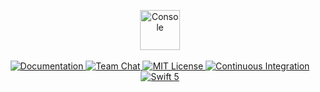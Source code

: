 <p align="center">
    <img src="https://user-images.githubusercontent.com/1342803/36577130-48a9046c-1823-11e8-8ca6-36cc7b9a6ac4.png" height="64" alt="Console">
    <br>
    <br>
    <a href="https://docs.vapor.codes/3.0/console/getting-started/">
        <img src="http://img.shields.io/badge/read_the-docs-2196f3.svg" alt="Documentation">
    </a>
    <a href="http://vapor.team">
        <img src="https://img.shields.io/discord/431917998102675485.svg" alt="Team Chat">
    </a>
    <a href="LICENSE">
        <img src="http://img.shields.io/badge/license-MIT-brightgreen.svg" alt="MIT License">
    </a>
    <a href="https://circleci.com/gh/vapor/console">
        <img src="https://circleci.com/gh/vapor/console.svg?style=shield" alt="Continuous Integration">
    </a>
    <a href="https://swift.org">
        <img src="http://img.shields.io/badge/swift-4.1-brightgreen.svg" alt="Swift 5">
    </a>
</p>
